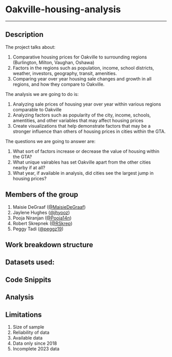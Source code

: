 # Oakville-housing-analysis
-------------------

## Description

The project talks about:

1. Comparative housing prices for Oakville to surrounding regions (Burlington, Milton, Vaughan, Oshawa)
2. Factors in the regions such as population, income, school districts, weather, investors, geography, transit, amenities.
3. Comparing year over year housing sale changes and growth in all regions, and how they compare to Oakville.

The analysis we are going to do is:
1. Analyzing sale prices of housing year over year within various regions comparable to Oakville
2. Analyzing factors such as popularity of the city, income, schools, amentities, and other variables that may affect housing prices
3. Create visualizations that help demonstrate factors that may be a stronger influence than others of housing prices in cities within the GTA.

The questions we are going to answer are:
1. What sort of factors increase or decrease the value of housing within the GTA?
2. What unique vairables has set Oakville apart from the other cities nearby if at all?
3. What year, if available in analysis, did cities see the largest jump in housing prices?

## Members of the group
1. Maisie DeGraaf ([@MaisieDeGraaf](https://github.com/MaisieDeGraaf))
2. Jaylene Hughes ([@jhyooz](https://github.com/jhyooz))
3. Pooja Niranjan ([@Pooja14n](https://github.com/Pooja14n))
4. Robert Skrepnek ([@RSkrep](https://github.com/RSkrep))
5. Peggy Tadi ([@peggz19](https://github.com/peggz19))

   
## Work breakdown structure

## Datasets used:

## Code Snippits

## Analysis

## Limitations
1. Size of sample
2. Reliability of data
3. Available data
4. Data only since 2018
5. Incomplete 2023 data


